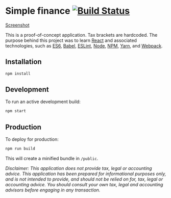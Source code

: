 # Simple finance [![Build Status](https://travis-ci.com/mcaputto/simple-finance.svg?token=4Utmu3xHdR7ZqfkGe3mq&branch=master)](https://travis-ci.com/mcaputto/react-money)

[Screenshot](https://i.imgur.com/eOjNA7H.png)

This is a proof-of-concept application. Tax brackets are hardcoded. The purpose
behind this project was to learn [React](https://reactjs.org) and associated
technologies, such as
[ES6](http://www.ecma-international.org/ecma-262/6.0/index.html),
[Babel](http://babeljs.io), [ESLint](https://eslint.org),
[Node](https://nodejs.org/en/), [NPM](https://www.npmjs.com),
[Yarn](https://yarnpkg.com/en/), and [Webpack](https://webpack.github.io/).

## Installation

```sh
npm install
```

## Development

To run an active development build:

```sh
npm start
```

## Production

To deploy for production:

```sh
npm run build
```

This will create a minified bundle in `/public`.


*Disclaimer: This application does not provide tax, legal or accounting advice. This application has been prepared for informational purposes only, and is not intended to provide, and should not be relied on for, tax, legal or accounting advice. You should consult your own tax, legal and accounting advisors before engaging in any transaction.*
